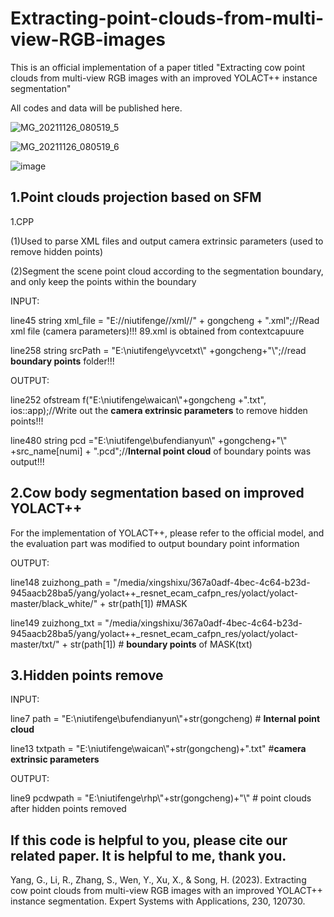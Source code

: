 # Extracting-point-clouds-from-multi-view-RGB-images
This is an official implementation of a paper titled "Extracting cow point clouds from multi-view RGB images with an improved YOLACT++ instance segmentation"

All codes and data will be published here.

![MG_20211126_080519_5](https://github.com/dontlearncpp/Extracting-point-clouds-from-multi-view-RGB-images/assets/103402250/b3f4fbfb-e15a-49b6-a9a2-f653fc901c48)

![MG_20211126_080519_6](https://github.com/dontlearncpp/Extracting-point-clouds-from-multi-view-RGB-images/assets/103402250/a8f638b3-f592-49c6-8e52-1933eaa61eef)


![image](https://github.com/dontlearncpp/Extracting-point-clouds-from-multi-view-RGB-images/assets/103402250/9b12f530-ca77-4482-bff7-9c81fb809130)



1.Point clouds projection based on SFM
------
1.CPP

  (1)Used to parse XML files and output camera extrinsic parameters (used to remove hidden points)
  
  (2)Segment the scene point cloud according to the segmentation boundary, and only keep the points within the boundary
  
  INPUT:
  
  line45   string xml_file = "E://niutifenge//xml//" + gongcheng + ".xml";//Read xml file (camera parameters)!!! 89.xml is obtained from contextcapuure 
  
  line258  string srcPath = "E:\\niutifenge\\yvcetxt\\" +gongcheng+"\\";//read **boundary points** folder!!! 
  
  OUTPUT:
  
  line252   ofstream f("E:\\niutifenge\\waican\\"+gongcheng +".txt", ios::app);//Write out the **camera extrinsic parameters** to remove hidden points!!! 
  
  line480   string pcd ="E:\\niutifenge\\bufendianyun\\" +gongcheng+"\\" +src_name[numi] + ".pcd";//**Internal point cloud** of boundary points was output!!!
  
2.Cow body segmentation based on improved YOLACT++
------

For the implementation of YOLACT++, please refer to the official model, and the evaluation part was modified to output boundary point information

OUTPUT:

  line148 zuizhong_path = "/media/xingshixu/367a0adf-4bec-4c64-b23d-945aacb28ba5/yang/yolact++_resnet_ecam_cafpn_res/yolact/yolact-master/black_white/" + str(path[1]) #MASK
  
  line149 zuizhong_txt = "/media/xingshixu/367a0adf-4bec-4c64-b23d-945aacb28ba5/yang/yolact++_resnet_ecam_cafpn_res/yolact/yolact-master/txt/" + str(path[1]) #  **boundary points** of MASK(txt)
  
  3.Hidden points remove
  ------
  
  INPUT:
  
  line7     path = "E:\\niutifenge\\bufendianyun\\"+str(gongcheng)  # **Internal point cloud**
  
  line13        txtpath = "E:\\niutifenge\\waican\\"+str(gongcheng)+".txt" #**camera extrinsic parameters**
  
  OUTPUT:
  
  line9    pcdwpath = "E:\\niutifenge\\rhp\\"+str(gongcheng)+"\\"  # point clouds after hidden points removed 
## If this code is helpful to you, please cite our related paper. It is helpful to me, thank you.
Yang, G., Li, R., Zhang, S., Wen, Y., Xu, X., & Song, H. (2023). Extracting cow point clouds from multi-view RGB images with an improved YOLACT++ instance segmentation. Expert Systems with Applications, 230, 120730.
  
  
  
  
  
  
